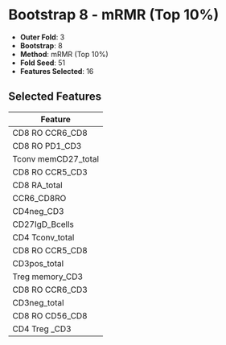 # Bootstrap 8 - mRMR (Top 10%)

- **Outer Fold**: 3
- **Bootstrap**: 8
- **Method**: mRMR (Top 10%)
- **Fold Seed**: 51
- **Features Selected**: 16

## Selected Features

| Feature |
|---------|
| CD8 RO CCR6_CD8 |
| CD8 RO PD1_CD3 |
| Tconv memCD27_total |
| CD8 RO CCR5_CD3 |
| CD8 RA_total |
| CCR6_CD8RO |
| CD4neg_CD3 |
| CD27IgD_Bcells |
| CD4 Tconv_total |
| CD8 RO CCR5_CD8 |
| CD3pos_total |
| Treg memory_CD3 |
| CD8 RO CCR6_CD3 |
| CD3neg_total |
| CD8 RO CD56_CD8 |
| CD4 Treg _CD3 |
